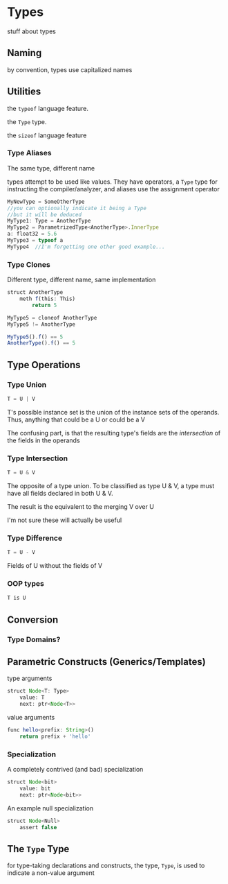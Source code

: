 
# Types

stuff about types

## Naming

by convention, types use capitalized names

## Utilities

the `typeof` language feature.

the `Type` type.

the `sizeof` language feature


### Type Aliases

The same type, different name

types attempt to be used like values. They have operators, a `Type` type 
for instructing the compiler/analyzer, and aliases use the assignment 
operator

```TypeScript
MyNewType = SomeOtherType
//you can optionally indicate it being a Type
//but it will be deduced
MyType1: Type = AnotherType  
MyType2 = ParametrizedType<AnotherType>.InnerType
a: float32 = 5.6
MyType3 = typeof a
MyType4  //I'm forgetting one other good example...
```

### Type Clones

Different type, different name, same implementation

```TypeScript
struct AnotherType
    meth f(this: This)
        return 5

MyType5 = cloneof AnotherType
MyType5 != AnotherType

MyType5().f() == 5
AnotherType().f() == 5
```

## Type Operations

### Type Union

```TypeScript
T = U | V
```

T's possible instance set is the union of the instance
sets of the operands.
Thus, anything that could be a U or could be a V

The confusing part, is that the resulting type's fields
are the _intersection_ of the fields in the operands

### Type Intersection

```TypeScript
T = U & V
```

The opposite of a type union. To be classified as type U & V,
a type must have all fields declared in both U & V.

The result is the equivalent to the merging V over U

I'm not sure these will actually be useful

<!-- but what about field order... 
how is that preserved? -->

### Type Difference

```TypeScript
T = U - V
```

Fields of U without the fields of V

### OOP types

```TypeScript
T is U
```

## Conversion

### Type Domains?

## Parametric Constructs (Generics/Templates)

type arguments

```TypeScript
struct Node<T: Type>
    value: T
    next: ptr<Node<T>>
```

value arguments

```TypeScript
func hello<prefix: String>()
    return prefix + 'hello'
```

### Specialization

A completely contrived (and bad) specialization

```TypeScript
struct Node<bit>
    value: bit
    next: ptr<Node<bit>>
```

An example null specialization
```TypeScript
struct Node<Null>
    assert false
```

## The `Type` Type

for type-taking declarations and constructs, the type, `Type`, is used to 
indicate a non-value argument
